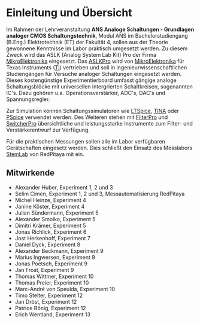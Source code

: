 # Einleitung und Übersicht

Im Rahmen der Lehrveranstaltung **ANS Analoge Schaltungen - Grundlagen analoger CMOS Schaltungstechnik**, Modul ANS im Bachelorstudiengang
(B.Eng.) Elektrotechnik (ET) der Fakultät 4, sollen aus der Theorie gewonnene Kenntnisse im Labor praktisch umgesetzt werden. Zu diesem
Zweck wird das ASLK (Analog System Lab Kit) Pro der Firma [MikroElektronika](https://www.mikroe.com/) eingesetzt. Das
[ASLKPro](https://www.mikroe.com/aslk-pro-kit) wird von [MikroElektronika](https://www.mikroe.com/) für Texas Instruments
([TI](http://www.ti.com/)) vertrieben und soll in ingenieurwissenschaftlichen Studiengängen für Versuche analoger
Schaltungen eingesetzt werden. Dieses kostengünstige Experimentierboard umfasst gängige analoge Schaltungsblöcke mit universellen intergrierten
Schaltkreisen, sogenannten IC\'s. Dazu gehören u.a. Operationsverstärker, ADC\'s, DAC\'s und Spannungsregler.

Zur Simulation können Schaltungssimulatoren wie [LTSpice](https://www.analog.com/en/design-center/design-tools-and-calculators/ltspice-simulator.html),
[TINA](http://www.ti.com/tool/TINA-TI?keyMatch=TINA&tisearch=Search-EN-Everything) oder [PSpice](https://www.pspice.com/) verwendet werden. Des Weiteren
stehen mit [FilterPro](https://webench.ti.com/webench5/power/webench5.cgi?origin=ti_panel&app=filterarchitect&filterType=Lowpass)
und [SwitcherPro](http://www.ti.com/tool/SWITCHERPRO?keyMatch=switcher%20pro&tisearch=Search-EN-Everything)
übersichtliche und leistungsstarke Instrumente zum Filter- und Verstärkerentwurf zur Verfügung.

Für die praktischen Messungen sollen alle im Labor verfügbaren Gerätschaften eingesetz werden. Dies schließt den Einsatz des Messlabors
[StemLab](https://www.redpitaya.com/) von RedPitaya mit ein.


## Mitwirkende
-   Alexander Huber, Experiment 1, 2 und 3
-   Selim Cimen, Experiment 1, 2 und 3, Messautomatisierung RedPitaya
-   Michel Heinze, Experiment 4
-   Janine Köster, Experiment 4
-   Julian Sündermann, Experiment 5
-   Alexander Smolko, Experiment 5
-   Dimitri Krämer, Experiment 5
-   Jonas Richlick, Experiment 6
-   Jost Herkenhoff, Experiment 7
-   Daniel Dyck, Experiment 8
-   Alexander Beckmann, Experiment 9
-   Marius Ingwersen, Experiment 9
-   Jonas Poetsch, Experiment 9
-   Jan Frost, Experiment 9
-   Thomas Wittmer, Experiment 10
-   Thomas Preier, Experiment 10
-   Marc-André von Speulda, Experiment 10
-   Timo Stelter, Experiment 12
-   Jan Dröst, Experiment 12
-   Patrice Bönig, Experiment 12
-   Erich Wentland, Experiment 13


```{tableofcontents}
```
